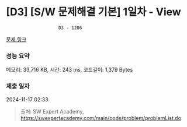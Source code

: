 # [D3] [S/W 문제해결 기본] 1일차 - View
					
						D3 - 1206 

[문제 링크](https://swexpertacademy.com/main/code/problem/problemDetail.do?contestProbId=AV134DPqAA8CFAYh) 

### 성능 요약

메모리: 33,716 KB, 시간: 243 ms, 코드길이: 1,379 Bytes

### 제출 일자

2024-11-17 02:33



> 출처: SW Expert Academy, https://swexpertacademy.com/main/code/problem/problemList.do